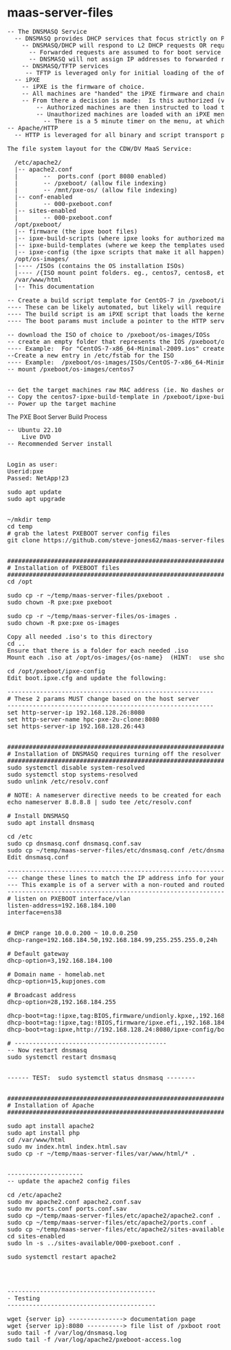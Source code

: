 # maas-server-files
<pre>
-- The DNSMASQ Service
  -- DNSMASQ provides DHCP services that focus strictly on PXE requests
    -- DNSMASQ/DHCP will respond to L2 DHCP requests OR requests that are fowarded.  
      -- Forwarded requests are assumed to for boot service information only:  
      -- DNSMASQ will not assign IP addresses to forwarded requests.
    -- DNSMASQ/TFTP services
     -- TFTP is leveraged only for initial loading of the of the iPXE firmware
  -- iPXE
    -- iPXE is the firmware of choice.
    -- All machines are "handed" the iPXE firmware and chainloaded into that firmware. 
    -- From there a decision is made:  Is this authorized (via MAC address) or not.
        -- Authorized machines are then instructed to load the appropriate OS (via a chainloaded iPXE script),OR
        -- Unauthorized machines are loaded with an iPXE menu that provides multiple "management" options (including querying the system hardware itself)
          -- There is a 5 minute timer on the menu, at which point the machine is rebooted and re-cycles.   The intent is to put the machine into a cycle of checking for instructions.
-- Apache/HTTP
  -- HTTP is leveraged for all binary and script transport post the initial TFTP load of the iPXE firmware. 

The file system layout for the CDW/DV MaaS Service:

  /etc/apache2/
  |-- apache2.conf
  |       --  ports.conf (port 8080 enabled)
  |       -- /pxeboot/ (allow file indexing)
  |       -- /mnt/pxe-os/ (allow file indexing)
  |-- conf-enabled
  |       -- 000-pxeboot.conf
  |-- sites-enabled
  |       -- 000-pxeboot.conf
  /opt/pxeboot/
  |-- firmware (the ipxe boot files)
  |-- ipxe-build-scripts (where ipxe looks for authorized machine build directives)
  |-- ipxe-build-templates (where we keep the templates used to make the build directives)
  |-- ipxe-config (the ipxe scripts that make it all happen)
  /opt/os-images/
  |---- /ISOs (contains the OS installation ISOs)
  |---- /{ISO mount point folders. eg., centos7, centos8, etc.}
  /var/www/html
  |-- This documentation

-- Create a build script template for CentOS-7 in /pxeboot/ipxe-build-templates (ie. centos7-ipxe-build-template.ipxe)
---- These can be likely automated, but likely will require hand seeding at first
---- The build script is am iPXE script that loads the kernel file and any options, the initrd file, and then performs a boot.
---- The boot params must include a pointer to the HTTP server for the actual .iso root so that the install can happen 

-- download the ISO of choice to /pxeboot/os-images/IOSs
-- create an empty folder that represents the IOS /pxeboot/os-images.  This folder is the mount point for the ISO
---- Example:  For "CentOS-7-x86_64-Minimal-2009.ios" create a blank folder called "centos7"
--Create a new entry in /etc/fstab for the ISO
---- Example:  /pxeboot/os-images/ISOs/CentOS-7-x86_64-Minimal-2009.iso /pxeboot/os-images/centos7 iso9660 loop,auto,ro 0 0
-- mount /pxeboot/os-images/centos7


-- Get the target machines raw MAC address (ie. No dashes or colons)
-- Copy the centos7-ipxe-build-template in /pxeboot/ipxe-build-templates to /pxeboot/ipxe-build-scripts/mac-{raw MAC address}.ipxe file
-- Power up the target machine
</pre>

The PXE Boot Server Build Process
<pre>
-- Ubuntu 22.10
	Live DVD
-- Recommended Server install


Login as user:
Userid:pxe
Passed: NetApp!23

sudo apt update
sudo apt upgrade


~/mkdir temp
cd temp
# grab the latest PXEBOOT server config files
git clone https://github.com/steve-jones62/maas-server-files.git


###########################################################################################
# Installation of PXEBOOT files
############################################################################################
cd /opt

sudo cp -r ~/temp/maas-server-files/pxeboot .
sudo chown -R pxe:pxe pxeboot

sudo cp -r ~/temp/maas-server-files/os-images .
sudo chown -R pxe:pxe os-images 

Copy all needed .iso's to this directory
cd ..
Ensure that there is a folder for each needed .iso
Mount each .iso at /opt/os-images/{os-name}  (HINT:  use short names for the mount points.  Examples are already provided eg., centos7, centos8, etc.)

cd /opt/pxeboot/ipxe-config
Edit boot.ipxe.cfg and update the following:

---------------------------------------------------------
# These 2 params MUST change based on the host server
---------------------------------------------------------
set http-server-ip 192.168.128.26:8080
set http-server-name hpc-pxe-2u-clone:8080
set https-server-ip 192.168.128.26:443


###########################################################################################
# Installation of DNSMASQ requires turning off the resolver stub and replacing resolve.conf
############################################################################################
sudo systemctl disable system-resolved
sudo systemctl stop systems-resolved
sudo unlink /etc/resolv.conf

# NOTE: A nameserver directive needs to be created for each required nameserver.  This example refrenses Google DNS
echo nameserver 8.8.8.8 | sudo tee /etc/resolv.conf

# Install DNSMASQ
sudo apt install dnsmasq

cd /etc
sudo cp dnsmasq.conf dnsmasq.conf.sav
sudo cp ~/temp/maas-server-files/etc/dnsmasq.conf /etc/dnsmasq.conf
Edit dnsmasq.conf

------------------------------------------------------------------
--- change these lines to match the IP address info for your site
--- This example is of a server with a non-routed and routed interface.  x.y.184.z is the private L2 subnet, x.y.128.z is the routed
------------------------------------------------------------------
# listen on PXEBOOT interface/vlan
listen-address=192.168.184.100
interface=ens38


# DHCP range 10.0.0.200 ~ 10.0.0.250
dhcp-range=192.168.184.50,192.168.184.99,255.255.255.0,24h

# Default gateway
dhcp-option=3,192.168.184.100

# Domain name - homelab.net
dhcp-option=15,kupjones.com

# Broadcast address
dhcp-option=28,192.168.184.255

dhcp-boot=tag:!ipxe,tag:BIOS,firmware/undionly.kpxe,,192.168.184.156    <------- This is your tftp server address (this server -- it has 2 interfaces)
dhcp-boot=tag:!ipxe,tag:!BIOS,firmware/ipxe.efi,,192.168.184.156        <-------- ibid
dhcp-boot=tag:ipxe,http://192.168.128.24:8080/ipxe-config/boot.ipxe     <-------- This is your web server (it can be this same server - this one has 2 interfaces)

# ------------------------------------------
-- Now restart dnsmasq
sudo systemctl restart dnsmasq


------ TEST:  sudo systemctl status dnsmasq --------


###########################################################################################
# Installation of Apache
############################################################################################

sudo apt install apache2
sudo apt install php
cd /var/www/html
sudo mv index.html index.html.sav
sudo cp -r ~/temp/maas-server-files/var/www/html/* .


---------------------
-- update the apache2 config files

cd /etc/apache2
sudo mv apache2.conf apache2.conf.sav
sudo mv ports.conf ports.conf.sav
sudo cp ~/temp/maas-server-files/etc/apache2/apache2.conf .
sudo cp ~/temp/maas-server-files/etc/apache2/ports.conf .
sudo cp ~/temp/maas-server-files/etc/apache2/sites-available/000-pxeboot.conf ./sites-available/
cd sites-enabled
sudo ln -s ../sites-available/000-pxeboot.conf .

sudo systemctl restart apache2 




-----------------------------------------
- Testing
-----------------------------------------

wget {server ip} ---------------> documentation page
wget {server ip}:8080 ----------> file list of /pxboot root
sudo tail -f /var/log/dnsmasq.log
sudo tail -f /var/log/apache2/pxeboot-access.log 


</pre>